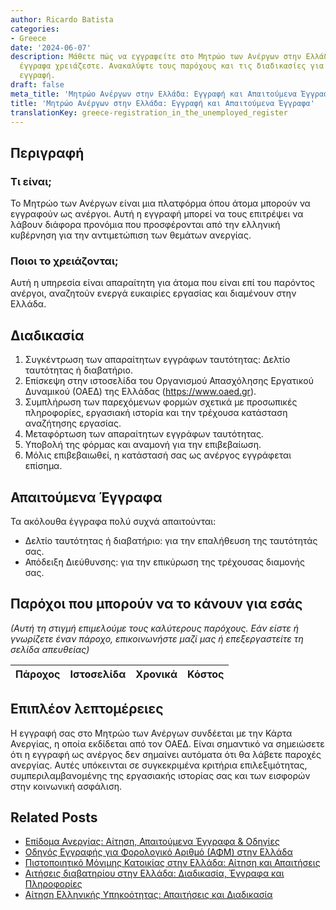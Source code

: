 ```yaml
---
author: Ricardo Batista
categories:
- Greece
date: '2024-06-07'
description: Μάθετε πώς να εγγραφείτε στο Μητρώο των Ανέργων στην Ελλάδα και ποια
  έγγραφα χρειάζεστε. Ανακαλύψτε τους παρόχους και τις διαδικασίες για την επίσημη
  εγγραφή.
draft: false
meta_title: 'Μητρώο Ανέργων στην Ελλάδα: Εγγραφή και Απαιτούμενα Έγγραφα'
title: 'Μητρώο Ανέργων στην Ελλάδα: Εγγραφή και Απαιτούμενα Έγγραφα'
translationKey: greece-registration_in_the_unemployed_register
---
```



## Περιγραφή
### Τι είναι;
Το Μητρώο των Ανέργων είναι μια πλατφόρμα όπου άτομα μπορούν να εγγραφούν ως ανέργοι. Αυτή η εγγραφή μπορεί να τους επιτρέψει να λάβουν διάφορα προνόμια που προσφέρονται από την ελληνική κυβέρνηση για την αντιμετώπιση των θεμάτων ανεργίας.

### Ποιοι το χρειάζονται;
Αυτή η υπηρεσία είναι απαραίτητη για άτομα που είναι επί του παρόντος ανέργοι, αναζητούν ενεργά ευκαιρίες εργασίας και διαμένουν στην Ελλάδα.

## Διαδικασία
1. Συγκέντρωση των απαραίτητων εγγράφων ταυτότητας: Δελτίο ταυτότητας ή διαβατήριο.
2. Επίσκεψη στην ιστοσελίδα του Οργανισμού Απασχόλησης Εργατικού Δυναμικού (ΟΑΕΔ) της Ελλάδας (https://www.oaed.gr).
3. Συμπλήρωση των παρεχόμενων φορμών σχετικά με προσωπικές πληροφορίες, εργασιακή ιστορία και την τρέχουσα κατάσταση αναζήτησης εργασίας.
4. Μεταφόρτωση των απαραίτητων εγγράφων ταυτότητας.
5. Υποβολή της φόρμας και αναμονή για την επιβεβαίωση.
6. Μόλις επιβεβαιωθεί, η κατάστασή σας ως ανέργος εγγράφεται επίσημα.

## Απαιτούμενα Έγγραφα
Τα ακόλουθα έγγραφα πολύ συχνά απαιτούνται:
- Δελτίο ταυτότητας ή διαβατήριο: για την επαλήθευση της ταυτότητάς σας.
- Απόδειξη Διεύθυνσης: για την επικύρωση της τρέχουσας διαμονής σας.

## Παρόχοι που μπορούν να το κάνουν για εσάς

_(Αυτή τη στιγμή επιμελούμε τους καλύτερους παρόχους. Εάν είστε ή γνωρίζετε έναν πάροχο, επικοινωνήστε μαζί μας ή επεξεργαστείτε τη σελίδα απευθείας)_

| Πάροχος | Ιστοσελίδα | Χρονικά | Κόστος |
| --------------- | --------------- | :-------------: | :-------------: |

## Επιπλέον λεπτομέρειες
Η εγγραφή σας στο Μητρώο των Ανέργων συνδέεται με την Κάρτα Ανεργίας, η οποία εκδίδεται από τον ΟΑΕΔ. Είναι σημαντικό να σημειώσετε ότι η εγγραφή ως ανέργος δεν σημαίνει αυτόματα ότι θα λάβετε παροχές ανεργίας. Αυτές υπόκεινται σε συγκεκριμένα κριτήρια επιλεξιμότητας, συμπεριλαμβανομένης της εργασιακής ιστορίας σας και των εισφορών στην κοινωνική ασφάλιση.


## Related Posts

- [Επίδομα Ανεργίας: Αίτηση, Απαιτούμενα Έγγραφα & Οδηγίες](https://tramitit.com/el/guides/greece/aitese_gia_epidoma_anergias/)
- [Οδηγός Εγγραφής για Φορολογικό Αριθμό (ΑΦΜ) στην Ελλάδα](https://tramitit.com/el/guides/greece/aitese_gia_entaxe_ste_dou/)
- [Πιστοποιητικό Μόνιμης Κατοικίας στην Ελλάδα: Αίτηση και Απαιτήσεις](https://tramitit.com/el/guides/greece/aitese_gia_bebaiose_monimou_katoikias/)
- [Αιτήσεις διαβατηρίου στην Ελλάδα: Διαδικασία, Έγγραφα και Πληροφορίες](https://tramitit.com/el/guides/greece/aitese_gia_ekdose_diabateriou/)
- [Αίτηση Ελληνικής Υπηκοότητας: Απαιτήσεις και Διαδικασία](https://tramitit.com/el/guides/greece/aitese_gia_apoktese_ellenikes_ithageneias/)